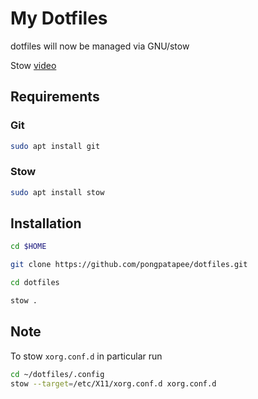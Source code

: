# My Dotfiles

dotfiles will now be managed via GNU/stow

Stow [video](https://www.youtube.com/watch?v=y6XCebnB9gs)

## Requirements

### Git

```bash
sudo apt install git
```

### Stow

```bash
sudo apt install stow
```

## Installation

```bash
cd $HOME

git clone https://github.com/pongpatapee/dotfiles.git

cd dotfiles

stow .
```

## Note

To stow `xorg.conf.d` in particular run

```bash
cd ~/dotfiles/.config
stow --target=/etc/X11/xorg.conf.d xorg.conf.d
```
